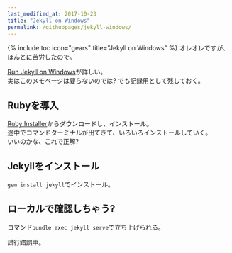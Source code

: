 ```yaml
---
last_modified_at: 2017-10-23
title: "Jekyll on Windows"
permalink: /githubpages/jekyll-windows/
---
```

{% include toc icon="gears" title="Jekyll on Windows" %}
オレオレですが、ほんとに苦労したので。   

[Run Jekyll on Windows](http://jekyll-windows.juthilo.com/)が詳しい。  
実はこのメモページは要らないのでは? でも記録用として残しておく。

## Rubyを導入
[Ruby Installer](https://rubyinstaller.org/)からダウンロードし、インストール。  
途中でコマンドターミナルが出てきて、いろいろインストールしていく。  
いいのかな、これで正解?  

## Jekyllをインストール
`gem install jekyll`でインストール。


## ローカルで確認しちゃう?
コマンド`bundle exec jekyll serve`で立ち上げられる。    


試行錯誤中。
